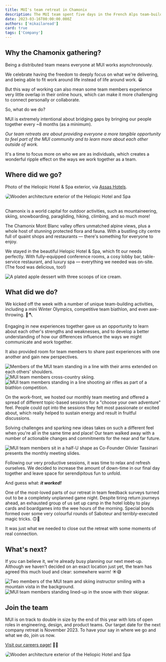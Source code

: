 ```yaml
---
title: MUI's team retreat in Chamonix
description: The MUI team spent five days in the French Alps team-building, problem-solving, and brainstorming. Read all about it!
date: 2023-03-16T00:00:00.000Z
authors: ['mikailaread']
card: true
tags: ['Company']
---
```


## Why the Chamonix gathering?

Being a distributed team means everyone at MUI works asynchronously.

We celebrate having the freedom to deeply focus on what we're delivering, and being able to fit work around life instead of life around work. 😀

But this way of working can also mean some team members experience very little overlap in their online hours, which can make it more challenging to connect personally or collaborate.

So, what do we do?

MUI is extremely intentional about bridging gaps by bringing our people together every ~8 months (as a minimum).

_Our team retreats are about providing everyone a more tangible opportunity to feel part of the MUI community and to learn more about each other outside of work._

It's a time to focus more on who we are as individuals, which creates a wonderful ripple effect on the ways we work together as a team.

## Where did we go?

Photo of the Heliopic Hotel & Spa exterior, via [Assas Hotels](https://www.assas-hotels.com/en/hotel-heliopic-sweet-spa/).

<img alt="Wooden architecture exterior of the Heliopic Hotel and Spa" src="/static/blog/2023-chamonix-retreat/hotel-exterior.jpeg" style="aspect-ratio: 4/3;margin-bottom: 16px; border-radius: 8px;" loading="lazy" />

Chamonix is a world capital for outdoor activities, such as mountaineering, skiing, snowboarding, paragliding, hiking, climbing, and so much more!

The Chamonix Mont Blanc valley offers unmatched alpine views, plus a whole host of stunning protected flora and fauna.
With a bustling city centre full of quaint shops and restaurants — there's something for everyone to enjoy.

We stayed in the beautiful Helopic Hotel & Spa, which fit our needs perfectly. With fully-equipped conference rooms, a cosy lobby bar, table-service restaurant, and luxury spa — everything we needed was on-site. (The food was delicious, too!)

<img alt="A plated apple dessert with three scoops of ice cream." src="/static/blog/2023-chamonix-retreat/dessert.jpeg" style="aspect-ratio: 4/3;" loading="lazy" />

## What did we do?

We kicked off the week with a number of unique team-building activities, including a mini Winter Olympics, competitive team biathlon, and even axe-throwing. 🎯🪓

Engaging in new experiences together gave us an opportunity to learn about each other's strengths and weaknesses, and to develop a better understanding of how our differences influence the ways we might communicate and work together.

It also provided room for team members to share past experiences with one another and gain new perspectives.

<img alt="Members of the MUI team standing in a line with their arms extended on each others' shoulders." src="/static/blog/2023-chamonix-retreat/caterpillar-game.jpeg" style="aspect-ratio: 4/3;" loading="lazy" />

<img alt="MUI team members cross-country skiing." src="/static/blog/2023-chamonix-retreat/biathlon-skiers.jpeg" style="aspect-ratio: 4/3;" loading="lazy" />

<img alt="MUI team members standing in a line shooting air rifles as part of a biathlon competition." src="/static/blog/2023-chamonix-retreat/biathlon-shooters.jpeg" style="aspect-ratio: 4/3;" loading="lazy" />

On the work-front, we hosted our monthly team meeting and offered a spread of different topic-based sessions for a "choose your own adventure" feel.
People could opt into the sessions they felt most passionate or excited about, which really helped to sustain energy and result in fruitful discussions.

Solving challenges and sparking new ideas takes on such a different feel when you're all in the same time and place!
Our team walked away with a number of actionable changes and commitments for the near and far future.

<img alt="MUI team members sit in a half-U shape as Co-Founder Olivier Tassinari presents the monthly meeting slides." src="/static/blog/2023-chamonix-retreat/monthly-meeting.jpeg" style="aspect-ratio: 4/3;" loading="lazy" />

Following our very productive sessions, it was time to relax and refresh ourselves.
We decided to increase the amount of down-time in our final day together and leave space for serendipitous fun to unfold.

And guess what: _**it worked!**_

One of the most-loved parts of our retreat in team feedback surveys turned out to be a completely unplanned game night.
Despite tiring return journeys ahead, an exhausted group of us set up camp in the hotel lobby to play cards and boardgames into the wee hours of the morning.
Special bonds formed over some very colourful rounds of Saboteur and terribly-executed magic tricks. 🙃🎩

It was just what we needed to close out the retreat with some moments of real connection.

## What's next?

If you can believe it, we're already busy planning our next meet-up. Although we haven't decided on an exact location just yet, the team has agreed this much loud and clear: somewhere warm! ☀️😅

<img alt="Two members of the MUI team and skiing instructor smiling with a mountain vista in the background." src="/static/blog/2023-chamonix-retreat/mountaineers.jpeg" style="aspect-ratio: 4/3;" loading="lazy" />

<img alt="MUI team members standing lined-up in the snow with their skigear." src="/static/blog/2023-chamonix-retreat/skiers.jpeg" style="aspect-ratio: 4/3;" loading="lazy" />

## Join the team

MUI is on track to double in size by the end of this year with lots of open roles in engineering, design, and product teams.
Our target date for the next company retreat is November 2023.
To have your say in where we go and what we do, join us now.

[Visit our careers page!](/careers/) 🏃💨

<img alt="Wooden architecture exterior of the Heliopic Hotel and Spa" src="/static/blog/2023-chamonix-retreat/team-dinner.jpeg" style="aspect-ratio: 4/3; border-radius: 8px;" loading="lazy" />

